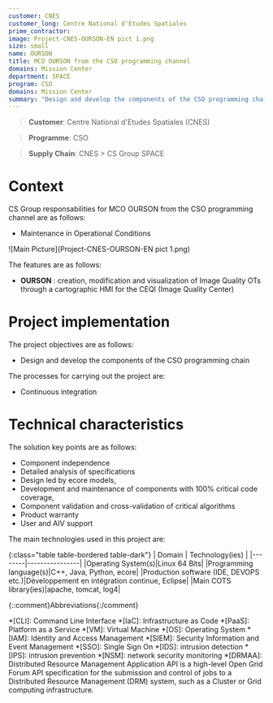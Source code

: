 ```yaml
---
customer: CNES
customer_long: Centre National d'Etudes Spatiales
prime_contractor: 
image: Project-CNES-OURSON-EN pict 1.png
size: small
name: OURSON
title: MCO OURSON from the CSO programming channel
domains: Mission Center
department: SPACE
program: CSO
domains: Mission Center
summary: "Design and develop the components of the CSO programming chain"
---
```


> __Customer__\: Centre National d'Etudes Spatiales (CNES)

> __Programme__\: CSO

> __Supply Chain__\: CNES >  CS Group SPACE


# Context


CS Group responsabilities for MCO OURSON from the CSO programming channel are as follows:
* Maintenance in Operational Conditions

![Main Picture](Project-CNES-OURSON-EN pict 1.png)

The features are as follows:
* **OURSON** : creation, modification and visualization of Image Quality OTs through a cartographic HMI for the CEQI (Image Quality Center)

# Project implementation

The project objectives are as follows:
* Design and develop the components of the CSO programming chain

The processes for carrying out the project are:
* Continuous integration

# Technical characteristics

The solution key points are as follows:
* Component independence
* Detailed analysis of specifications
* Design led by ecore models,
* Development and maintenance of components with 100% critical code coverage,
* Component validation and cross-validation of critical algorithms
* Product warranty
* User and AIV support



The main technologies used in this project are:

{:class="table table-bordered table-dark"}
| Domain | Technology(ies) |
|--------|----------------|
|Operating System(s)|Linux 64 Bits|
|Programming language(s)|C++, Java, Python, ecore|
|Production software (IDE, DEVOPS etc.)|Développement en intégration continue, Eclipse|
|Main COTS library(ies)|apache, tomcat, log4|



{::comment}Abbreviations{:/comment}

*[CLI]: Command Line Interface
*[IaC]: Infrastructure as Code
*[PaaS]: Platform as a Service
*[VM]: Virtual Machine
*[OS]: Operating System
*[IAM]: Identity and Access Management
*[SIEM]: Security Information and Event Management
*[SSO]: Single Sign On
*[IDS]: intrusion detection
*[IPS]: intrusion prevention
*[NSM]: network security monitoring
*[DRMAA]: Distributed Resource Management Application API is a high-level Open Grid Forum API specification for the submission and control of jobs to a Distributed Resource Management (DRM) system, such as a Cluster or Grid computing infrastructure.
